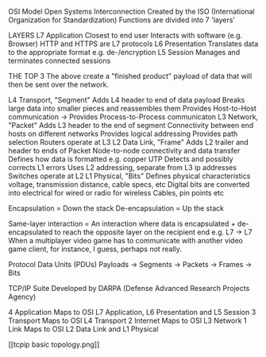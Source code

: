 OSI Model
    Open Systems Interconnection
    Created by the ISO (International Organization for Standardization)
    Functions are divided into 7 'layers'

LAYERS
L7 Application
    Closest to end user
    Interacts with software (e.g. Browser)
    HTTP and HTTPS are L7 protocols
L6 Presentation
    Translates data to the appropriate format
        e.g. de-/encryption
L5 Session
    Manages and terminates connected sessions

THE TOP 3
The above create a "finished product" payload of data that will then be sent over the network.

L4 Transport, "Segment"
    Adds L4 header to end of data payload
    Breaks large data into smaller pieces and reassembles them
    Provides Host-to-Host communication
        -> Provides Process-to-Process communicaton
L3 Network, "Packet"
    Adds L3 header to the end of segment
    Connectivity between end hosts on different networks
    Provides logical addressing
    Provides path selection
    Routers operate at L3
L2 Data Link, "Frame"
    Adds L2 trailer and header to ends of Packet
    Node-to-node connectivity and data transfer
    Defines how data is formatted e.g. copper UTP
    Detects and possibly corrects L1 errors
    Uses L2 addressing, separate from L3 ip addresses
    Switches operate at L2
L1 Physical, "Bits"
    Defines physical characteristics
        voltage, transmission distance, cable specs, etc
    Digital bits are converted into electrical for wired or radio for wireless
    Cables, pin points etc


Encapsulation = Down the stack
De-encapsulation = Up the stack

Same-layer interaction = An interaction where data is encapsulated + de-encapsulated to reach the opposite layer on the recipient end
    e.g. L7 -> L7
        When a multiplayer video game has to communicate with another video game client, for instance, I guess, perhaps not really.

Protocol Data Units (PDUs)
    Payloads -> Segments -> Packets -> Frames -> Bits




TCP/IP Suite
    Developed by DARPA (Defense Advanced Research Projects Agency)

4 Application
    Maps to OSI L7 Application, L6 Presentation and L5 Session
3 Transport
    Maps to OSI L4 Transport
2 Internet
    Maps to OSI L3 Network 
1 Link
    Maps to OSI L2 Data Link and L1 Physical

[[tcpip basic topology.png]]
